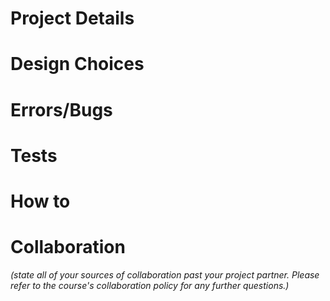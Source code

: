 # Project Details

# Design Choices

# Errors/Bugs

# Tests

# How to

# Collaboration

_(state all of your sources of collaboration past your project partner. Please refer to the course's collaboration policy for any further questions.)_
